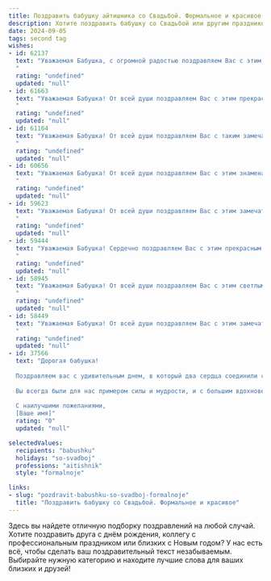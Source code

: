 ```yaml
---
title: Поздравить бабушку айтишника со Свадьбой. Формальное и красивое
description: Хотите поздравить бабушку со Свадьбой или другим праздником? Наш ИИ создаст незабываемое поздравление, а вы обязательно выделитесь среди других.  
date: 2024-09-05
tags: second tag
wishes:
- id: 62137
  text: "Уважаемая Бабушка, с огромной радостью поздравляем Вас с этим замечательным днем! Желаем Вам здоровья, счастья и море любви! Пусть Ваше семейное счастье длится долгие-долгие годы, а Ваш внук, IT-специалист, всегда будет рядом, чтобы поддержать Вас и сделать Вашу жизнь ярче!
  "
  rating: "undefined"
  updated: "null"
- id: 61663
  text: "Уважаемая Бабушка! От всей души поздравляем Вас с этим прекрасным днём - днём Вашей свадьбы! Желаем Вам, чтобы этот день стал особенным и запоминающимся. Пусть Ваш союз будет наполнен любовью, счастьем и взаимопониманием. Пусть Ваша жизнь будет яркой и насыщенной, как код, написанный Вашим талантливым внуком - айтишником.
  "
  rating: "undefined"
  updated: "null"
- id: 61164
  text: "Уважаемая Бабушка! От всей души поздравляем Вас с таким замечательным событием в жизни Вашего внука (внучки)! Желаем молодоженам долгих лет совместной жизни, наполненных любовью, счастьем и взаимопониманием. Пусть их будущий путь будет освещен яркими и добрыми чувствами, а профессия программиста принесет  успех и процветание!
  "
  rating: "undefined"
  updated: "null"
- id: 60656
  text: "Уважаемая Бабушка! От всей души поздравляем Вас с этим знаменательным событием - свадьбой ваших внуков! Желаем Вам крепкого здоровья, долгих лет жизни, благополучия и семейного счастья! Пусть любовь и радость всегда будут в Вашем доме!
  "
  rating: "undefined"
  updated: "null"
- id: 59623
  text: "Уважаемая Бабушка! От всей души поздравляем Вас с этим замечательным событием - свадьбой! Желаем Вам огромного счастья, любви, семейного благополучия и долгих лет совместной жизни! Пусть эта новая глава Вашей жизни будет наполнена радостью, взаимопониманием и нежностью.
  "
  rating: "undefined"
  updated: "null"
- id: 59444
  text: "Уважаемая Бабушка! Сердечно поздравляем Вас с этим прекрасным событием - свадьбой! Пусть семейная жизнь Вашего (имя внука/внучки) будет наполнена радостью, любовью, взаимопониманием и успехами.  Желаем Вам долгой и счастливой жизни, крепкого здоровья и благополучия. Пускай профессия (имя внука/внучки) - айтишника - приносит не только финансовое благополучие, но и позволяет  реализовать все задуманные проекты.
  "
  rating: "undefined"
  updated: "null"
- id: 58945
  text: "Уважаемая Бабушка! От всей души поздравляем Вас с этим светлым и радостным днем – днем Вашей свадьбы! Желаем Вам долгих лет счастливой семейной жизни, наполненных любовью, взаимопониманием и крепким здоровьем. Пусть Ваша жизнь будет полна радости, а каждое мгновение приносит Вам только позитивные эмоции!
  "
  rating: "undefined"
  updated: "null"
- id: 58449
  text: "Уважаемая Бабушка! От всей души поздравляем Вас с этим замечательным днем - днем свадьбы! Желаем Вам и Вашему супругу долгих лет совместной жизни, наполненных счастьем, любовью и взаимопониманием. Пусть каждый день будет ярким и запоминающимся, а Ваша любовь с годами только крепнет.
  "
  rating: "undefined"
  updated: "null"
- id: 37566
  text: "Дорогая бабушка!
  
  Поздравляем вас с удивительным днем, в который два сердца соединили свои судьбы, празднуя свою свадьбу! В этот знаменательный момент хочется пожелать вам счастья, любви и гармонии в вашей новой жизни. Пусть каждый день приносит радость, а забота и поддержка друг друга станут основой вашего совместного пути.
  
  Вы всегда были для нас примером силы и мудрости, и с большим вдохновением мы наблюдаем за тем, как любовь может преодолевать любые преграды. Желаем, чтобы каждый миг, проведенный вместе, был наполнен искренними эмоциями и счастливыми воспоминаниями.
  
  С наилучшими пожеланиями,
  [Ваше имя]"
  rating: "0"
  updated: "null"

selectedValues:
  recipients: "babushku"
  holidays: "so-svadboj"
  professions: "aitishnik"
  style: "formalnoje"

links:
- slug: "pozdravit-babushku-so-svadboj-formalnoje"
  title: "Поздравить бабушку со Свадьбой. Формальное и красивое"
---
```


Здесь вы найдете отличную подборку поздравлений на любой случай. 
Хотите поздравить друга с днём рождения, коллегу с профессиональным праздником или близких с Новым годом? У нас есть всё, чтобы сделать ваш поздравительный текст незабываемым. Выбирайте нужную категорию и находите лучшие слова для ваших близких и друзей!
